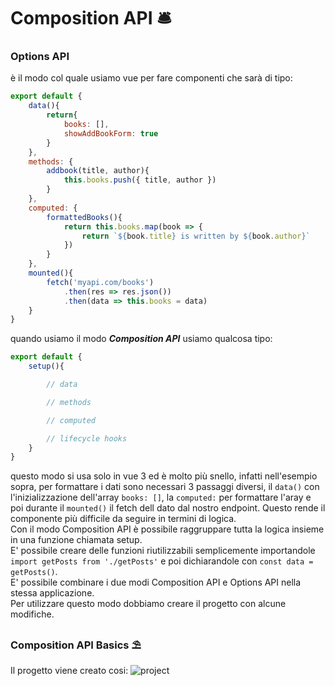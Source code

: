 # Composition API 🛎️
### Options API
è il modo col quale usiamo vue per fare componenti che sarà di tipo:
```javascript
export default {
    data(){
	    return{
            books: [],
            showAddBookForm: true
        }
    },
    methods: {
        addbook(title, author){
            this.books.push({ title, author })
        }
    },
    computed: {
        formattedBooks(){
            return this.books.map(book => {
                return `${book.title} is written by ${book.author}`
            })
        }
    },
    mounted(){
        fetch('myapi.com/books')
            .then(res => res.json())
            .then(data => this.books = data)
    }
}
```
quando usiamo il modo ***Composition API*** usiamo qualcosa tipo:

```js
export default {
    setup(){

        // data

        // methods

        // computed

        // lifecycle hooks
    }
}
```
questo modo si usa solo in vue 3 ed è molto più snello, infatti nell'esempio sopra, per formattare i dati sono necessari 3 passaggi diversi, il `data()` con l'inizializzazione dell'array `books: []`, la `computed:` per formattare l'aray e poi durante il `mounted()` il fetch dell dato dal nostro endpoint.
Questo rende il componente più difficile da seguire in termini di logica.  
Con il modo Composition API è possibile raggruppare tutta la logica insieme in una funzione chiamata setup.  
E' possibile creare delle funzioni riutilizzabili semplicemente importandole `import getPosts from './getPosts'` e poi dichiarandole con `const data = getPosts()`.  
E' possibile combinare i due modi Composition API e Options API nella stessa applicazione.  
Per utilizzare questo modo dobbiamo creare il progetto con alcune modifiche.

### Composition API Basics ⛱️

Il progetto viene creato cosi:
![project](https://i.ibb.co/9cTyQmQ/Capture.png)

